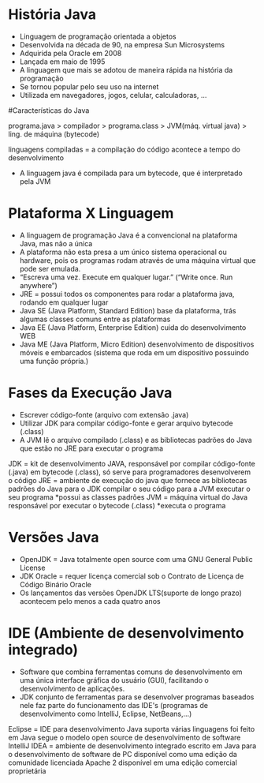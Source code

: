 # História Java

- Linguagem de programação orientada a objetos
- Desenvolvida na década de 90, na empresa Sun Microsystems
- Adquirida pela Oracle em 2008
- Lançada em maio de 1995
- A linguagem que mais se adotou de maneira rápida na história da 
programação
- Se tornou popular pelo seu uso na internet
- Utilizada em navegadores, jogos, celular, calculadoras, ...

 #Características do Java

 programa.java > compilador > programa.class > JVM(máq. virtual java) > 
 ling. de máquina               (bytecode)     

 linguagens compiladas = a compilação do código acontece a tempo do 
 desenvolvimento

- A linguagem java é compilada para um bytecode, que é interpretado pela
JVM  

 # Plataforma X Linguagem
 
- A linguagem de programação Java é a convencional na plataforma Java, mas
não a única
- A plataforma não esta presa a um único sistema operacional ou hardware,
pois os programas rodam através de uma máquina virtual que pode ser
emulada.
- “Escreva uma vez. Execute em qualquer lugar.” (“Write once. Run anywhere”)
- JRE = possui todos os componentes para rodar a plataforma java, rodando
em qualquer lugar
- Java SE (Java Platform, Standard Edition) base da plataforma, trás 
algumas classes comuns entre as plataformas
- Java EE (Java Platform, Enterprise Edition) cuida do desenvolvimento WEB
- Java ME (Java Platform, Micro Edition) desenvolvimento de dispositivos
móveis e embarcados (sistema que roda em um dispositivo possuindo uma 
função própria.)

 # Fases da Execução Java

- Escrever código-fonte (arquivo com extensão .java)
- Utilizar JDK para compilar código-fonte e gerar arquivo bytecode (.class)
- A JVM lê o arquivo compilado (.class) e as bibliotecas padrões do Java 
que estão no JRE para executar o programa

JDK = kit de desenvolvimento JAVA, responsável por compilar código-fonte
(.java) em bytecode (.class), só serve para programadores desenvolverem o
código 
JRE = ambiente de execução do java que fornece as bibliotecas padrões do
Java para o JDK compilar o seu código para a JVM executar o seu programa
*possui as classes padrões
JVM = máquina virtual do Java responsável por executar o bytecode (.class)
*executa o programa

 # Versões Java

- OpenJDK = Java totalmente open source com uma GNU General Public License
- JDK Oracle = requer licença comercial sob o Contrato de Licença de Código
Binário Oracle
- Os lançamentos das versões OpenJDK LTS(suporte de longo prazo) acontecem
pelo menos a cada quatro anos

 # IDE (Ambiente de desenvolvimento integrado)

- Software que combina ferramentas comuns de desenvolvimento em uma única
interface gráfica do usuário (GUI), facilitando o desenvolvimento de 
aplicações.
- JDK conjunto de ferramentas para se desenvolver programas baseados nele
faz parte do funcionamento das IDE's (programas de desenvolvimento como
IntelliJ, Eclipse, NetBeans,...)

Eclipse = IDE para desenvolvimento Java
          suporta várias linguagens
          foi feito em Java
          segue o modelo open source de desenvolvimento de software
IntelliJ IDEA = ambiente de desenvolvimento integrado
                escrito em Java para o desenvolvimento de software de PC
               disponível como uma edição da comunidade licenciada Apache 2
               disponível em uma edição comercial proprietária 
 




